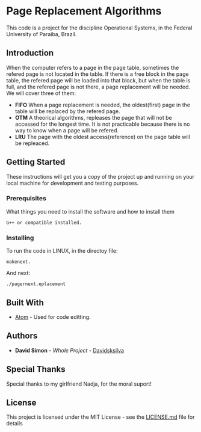 # Page Replacement Algorithms

This code is a project for the discipline Operational Systems, in the Federal University of Paraiba, Brazil.

## Introduction

When the computer refers to a page in the page table, sometimes the refered page is not located in the table. If there is a free block in the page table, the refered page will be loaded into that block, but when the table is full, and the refered page is not there, a page replacement will be needed. We will cover three of them:

* **FIFO** When a page replacement is needed, the oldest(first) page in the table will be replaced by the refered page.
* **OTM** A theorical algorithms, repleases the page that will not be accessed for the longest time. It is not practicable because there is no way to know when a page will be refered.
* **LRU** The page with the oldest access(reference) on the page table will be repleaced.

## Getting Started

These instructions will get you a copy of the project up and running on your local machine for development and testing purposes.

### Prerequisites

What things you need to install the software and how to install them

```
G++ or compatible installed.
```

### Installing

To run the code in LINUX, in the directoy file:

```
makenext.
```

And next:

```
./pagernext.eplacement
```

## Built With

* [Atom](https://atom.io/) - Used for code editting.

## Authors

* **David Simon** - *Whole Project* - [Davidsksilva](https://github.com/Davidsksilva)

## Special Thanks

Special thanks to my girlfriend Nadja, for the moral suport!

## License

This project is licensed under the MIT License - see the [LICENSE.md](LICENSE.md) file for details
